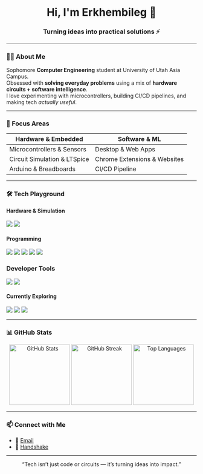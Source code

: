 <h1 align="center">Hi, I'm Erkhembileg 👋</h1>
<h3 align="center">Turning ideas into practical solutions ⚡</h3>

---

### 👨‍💻 About Me
Sophomore **Computer Engineering** student at University of Utah Asia Campus.  
Obsessed with **solving everyday problems** using a mix of **hardware circuits + software intelligence**.  
I love experimenting with microcontrollers, building CI/CD pipelines, and making tech *actually useful*.

---

### 🔧 Focus Areas

| **Hardware & Embedded**        | **Software & ML**              |
|--------------------------------|--------------------------------|
| Microcontrollers & Sensors     | Desktop & Web Apps             |
| Circuit Simulation & LTSpice   | Chrome Extensions & Websites   |
| Arduino & Breadboards           | CI/CD Pipeline                 |

---

### 🛠️ Tech Playground

#### Hardware & Simulation
<p> 
  <img src="https://img.shields.io/badge/Arduino-00979D?style=for-the-badge&logo=arduino&logoColor=white"/> 
  <img src="https://img.shields.io/badge/LTSpice-E2231A?style=for-the-badge&logo=tex&logoColor=white"/> 
</p>

#### Programming
<p>
  <img src="https://img.shields.io/badge/C++-00599C?style=for-the-badge&logo=c%2B%2B&logoColor=white"/> 
  <img src="https://img.shields.io/badge/MATLAB-0076A8?style=for-the-badge&logo=Mathworks&logoColor=white"/>
  <img src="https://img.shields.io/badge/HTML5-E34F26?style=for-the-badge&logo=html5&logoColor=white"/>
  <img src="https://img.shields.io/badge/CSS3-1572B6?style=for-the-badge&logo=css3&logoColor=white"/>
  <img src="https://img.shields.io/badge/JavaScript-F7DF1E?style=for-the-badge&logo=javascript&logoColor=black"/>
</p>

### Developer Tools
<p>
  <img src="https://img.shields.io/badge/Git-F05032?style=for-the-badge&logo=git&logoColor=white"/>
  <img src="https://img.shields.io/badge/GitLab-FCA121?style=for-the-badge&logo=gitlab&logoColor=white"/>
</p>

#### Currently Exploring
<p>
  <img src="https://img.shields.io/badge/wxWidgets-0C0C0C?style=for-the-badge&logo=c%2B%2B&logoColor=white"/>
  <img src="https://img.shields.io/badge/C%23-239120?style=for-the-badge&logo=c-sharp&logoColor=white"/>
  <img src="https://img.shields.io/badge/.NET-512BD4?style=for-the-badge&logo=dotnet&logoColor=white"/>
</p>

---

### 📊 GitHub Stats
<div align="center">
  <img src="https://github-readme-stats.vercel.app/api?username=Lumb3&show_icons=true&theme=tokyonight" alt="GitHub Stats" height="160"/>
  <img src="https://streak-stats.demolab.com/?user=Lumb3&theme=tokyonight" alt="GitHub Streak" height="160"/>
  <img src="https://github-readme-stats.vercel.app/api/top-langs/?username=Lumb3&layout=compact&theme=tokyonight" alt="Top Languages" height="160"/>
</div>


---

### 📫 Connect with Me
- 📧 [Email](mailto:a.erkhembileg9@gmail.com)  
- 🤝 [Handshake](https://utah.joinhandshake.com/profiles/xzc5ut)  

---

<div align="center">
  <p>“Tech isn’t just code or circuits — it’s turning ideas into impact.”</p>
</div>

